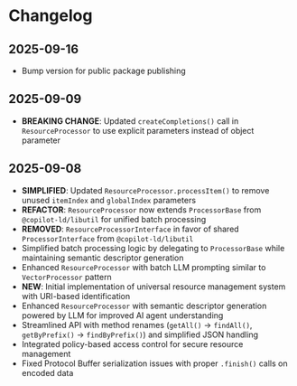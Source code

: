 # Changelog

## 2025-09-16

- Bump version for public package publishing

## 2025-09-09

- **BREAKING CHANGE**: Updated `createCompletions()` call in `ResourceProcessor`
  to use explicit parameters instead of object parameter

## 2025-09-08

- **SIMPLIFIED**: Updated `ResourceProcessor.processItem()` to remove unused
  `itemIndex` and `globalIndex` parameters
- **REFACTOR**: `ResourceProcessor` now extends `ProcessorBase` from
  `@copilot-ld/libutil` for unified batch processing
- **REMOVED**: `ResourceProcessorInterface` in favor of shared
  `ProcessorInterface` from `@copilot-ld/libutil`
- Simplified batch processing logic by delegating to `ProcessorBase` while
  maintaining semantic descriptor generation
- Enhanced `ResourceProcessor` with batch LLM prompting similar to
  `VectorProcessor` pattern
- **NEW**: Initial implementation of universal resource management system with
  URI-based identification
- Enhanced `ResourceProcessor` with semantic descriptor generation powered by
  LLM for improved AI agent understanding
- Streamlined API with method renames (`getAll()` → `findAll()`, `getByPrefix()`
  → `findByPrefix()`) and simplified JSON handling
- Integrated policy-based access control for secure resource management
- Fixed Protocol Buffer serialization issues with proper `.finish()` calls on
  encoded data

